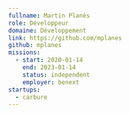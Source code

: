 ```yaml
---
fullname: Martin Planès
role: Développeur
domaine: Développement
link: https://github.com/mplanes
github: mplanes
missions:
  - start: 2020-01-14
    end: 2023-01-14
    status: independent
    employer: benext
startups:
  - carbure
---
```

